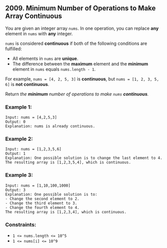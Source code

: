 ## 2009. Minimum Number of Operations to Make Array Continuous

You are given an integer array ```nums```. In one operation, you can replace **any** element in ```nums``` with **any** integer.

```nums``` is considered **continuous** if both of the following conditions are fulfilled:

* All elements in ```nums``` are **unique**.
* The difference between the **maximum** element and the **minimum** element in ```nums``` equals ```nums.length - 1```.

For example, ```nums = [4, 2, 5, 3]``` is **continuous**, but ```nums = [1, 2, 3, 5, 6]``` is **not continuous**.

Return *the **minimum** number of operations to make ```nums``` **continuous**.*

### Example 1:
```
Input: nums = [4,2,5,3]
Output: 0
Explanation: nums is already continuous.
```
### Example 2:
```
Input: nums = [1,2,3,5,6]
Output: 1
Explanation: One possible solution is to change the last element to 4.
The resulting array is [1,2,3,5,4], which is continuous.
```
### Example 3:
```
Input: nums = [1,10,100,1000]
Output: 3
Explanation: One possible solution is to:
- Change the second element to 2.
- Change the third element to 3.
- Change the fourth element to 4.
The resulting array is [1,2,3,4], which is continuous.
```

### Constraints:

* ```1 <= nums.length <= 10^5```
* ```1 <= nums[i] <= 10^9```